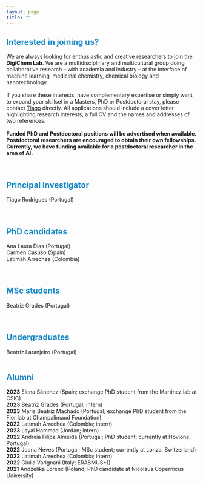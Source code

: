 ```yaml
---
layout: page
title: ""
---
```


## <span style = 'color:#1c8cc8'>Interested in joining us?</span>
We are always looking for enthusiastic and creative researchers to join the **DigiChem Lab**. We are a multidisciplinary and multicultural group doing collaborative research – with academia and industry – at the interface of machine learning, medicinal chemistry, chemical biology and nanotechnology. <br />
<br />
If you share these interests, have complementary expertise or simply want to expand your skillset in a Masters, PhD or Postdoctoral stay, please contact [Tiago](mailto:tiago.rodrigues@ff.ulisboa.pt) directly. All applications should include a cover letter highlighting research interests, a full CV and the names and addresses of two references. <br />
<br />
**Funded PhD and Postdoctoral positions will be advertised when available. Postdoctoral researchers are encouraged to obtain their own fellowships. Currently, we have funding available for a postdoctoral researcher in the area of AI.**
<br />
<br />
<br />
## <span style = 'color:#1c8cc8'>Principal Investigator</span>
Tiago Rodrigues (Portugal)<br />
<br />
<br />
## <span style = 'color:#1c8cc8'>PhD candidates</span>
Ana Laura Dias (Portugal)<br />
Carmen Casuso (Spain)<br />
Latimah Arrechea (Colombia)<br />
<br />
<br />
## <span style = 'color:#1c8cc8'>MSc students</span>
Beatriz Grades (Portugal) <br />
<br />
<br />
## <span style = 'color:#1c8cc8'>Undergraduates</span>
Beatriz Laranjeiro (Portugal)
<br />
<br />
## <span style = 'color:#1c8cc8'>Alumni</span>
**2023** Elena Sánchez (Spain; exchange PhD student from the Martinez lab at CSIC)<br />
**2023** Beatriz Grades (Portugal; intern)<br />
**2023** Maria Beatriz Machado (Portugal; exchange PhD student from the Fior lab at Champalimaud Foundation)<br />
**2022** Latimah Arrechea (Colombia; intern)<br />
**2023** Layal Hammad (Jordan; intern)<br />
**2022** Andreia Filipa Almeida (Portugal; PhD student; currently at Hovione, Portugal)<br />
**2022** Joana Neves (Portugal; MSc student; currently at Lonza, Switzerland)<br />
**2022** Latimah Arrechea (Colombia; intern)<br />
**2022** Giulia Varignani (Italy; ERASMUS+))<br />
**2021** Andżelika Lorenc (Poland; PhD candidate at Nicolaus Copernicus University)<br />
